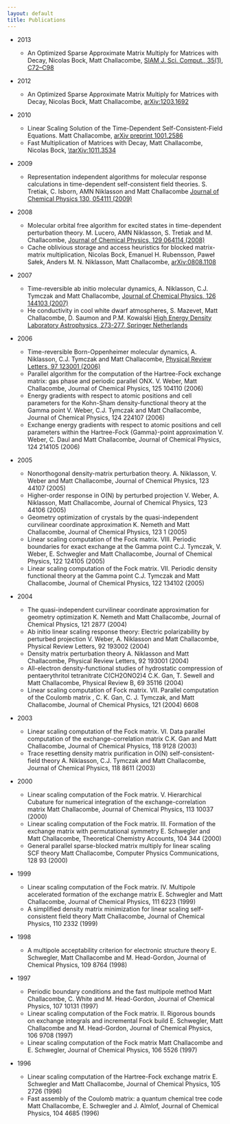 ```yaml
---
layout: default
title: Publications
---
```


-   2013
    -   An Optimized Sparse Approximate Matrix Multiply for Matrices with Decay, Nicolas Bock, Matt Challacombe, [SIAM J. Sci. Comput., 35(1), C72–C98](http://dx.doi.org/10.1137/120870761)

-   2012
    -   An Optimized Sparse Approximate Matrix Multiply for Matrices with Decay, Nicolas Bock, Matt Challacombe, [arXiv:1203.1692](http://arxiv.org/abs/1203.1692)

-   2010
    -   Linear Scaling Solution of the Time-Dependent Self-Consistent-Field Equations. Matt Challacombe, [arXiv preprint 1001.2586](http://arxiv.org/abs/1001.2586)
    -   Fast Multiplication of Matrices with Decay, Matt Challacombe, Nicolas Bock, [\\tarXiv:1011.3534](http://arxiv.org/abs/1011.3534)

-   2009
    -   Representation independent algorithms for molecular response calculations in time-dependent self-consistent field theories. S. Tretiak, C. Isborn, AMN Niklasson and Matt Challacombe [Journal of Chemical Physics 130, 054111 (2009)](http://link.aip.org/link/?JCPSA6/130/054111/1)

-   2008
    -   Molecular orbital free algorithm for excited states in time-dependent perturbation theory. M. Lucero, AMN Niklasson, S. Tretiak and M. Challacombe, [Journal of Chemical Physics, 129 064114 (2008)](http://link.aip.org/link/doi/10.1063/1.2965535)
    -   Cache oblivious storage and access heuristics for blocked matrix-matrix multiplication, Nicolas Bock, Emanuel H. Rubensson, Paweł Sałek, Anders M. N. Niklasson, Matt Challacombe, [arXiv:0808.1108](http://arxiv.org/abs/0808.1108)

-   2007
    -   Time-reversible ab initio molecular dynamics, A. Niklasson, C.J. Tymczak and Matt Challacombe, [Journal of Chemical Physics, 126 144103 (2007)](http://link.aip.org/link/doi/10.1063/1.2715556)
    -   He conductivity in cool white dwarf atmospheres, S. Mazevet, Matt Challacombe, D. Saumon and P.M. Kowalski [High Energy Density Laboratory Astrophysics, 273-277, Springer Netherlands](http://link.springer.com/chapter/10.1007%2F978-1-4020-6055-7_50)

-   2006
    -   Time-reversible Born-Oppenheimer molecular dynamics, A. Niklasson, C.J. Tymczak and Matt Challacombe, [Physical Review Letters, 97 123001 (2006)](http://link.aps.org/doi/10.1103/PhysRevLett.97.123001)
    -   Parallel algorithm for the computation of the Hartree-Fock exchange matrix: gas phase and periodic parallel ONX. V. Weber, Matt Challacombe, Journal of Chemical Physics, 125 104110 (2006)
    -   Energy gradients with respect to atomic positions and cell parameters for the Kohn-Sham density-functional theory at the Gamma point V. Weber, C.J. Tymczak and Matt Challacombe, Journal of Chemical Physics, 124 224107 (2006)
    -   Exchange energy gradients with respect to atomic positions and cell parameters within the Hartree-Fock {Gamma}-point approximation V. Weber, C. Daul and Matt Challacombe, Journal of Chemical Physics, 124 214105 (2006)

-   2005
    -   Nonorthogonal density-matrix perturbation theory. A. Niklasson, V. Weber and Matt Challacombe, Journal of Chemical Physics, 123 44107 (2005)
    -   Higher-order response in O(N) by perturbed projection V. Weber, A. Niklasson, Matt Challacombe, Journal of Chemical Physics, 123 44106 (2005)
    -   Geometry optimization of crystals by the quasi-independent curvilinear coordinate approximation K. Nemeth and Matt Challacombe, Journal of Chemical Physics, 123 1 (2005)
    -   Linear scaling computation of the Fock matrix. VIII. Periodic boundaries for exact exchange at the Gamma point C.J. Tymczak, V. Weber, E. Schwegler and Matt Challacombe, Journal of Chemical Physics, 122 124105 (2005)
    -   Linear scaling computation of the Fock matrix. VII. Periodic density functional theory at the Gamma point C.J. Tymczak and Matt Challacombe, Journal of Chemical Physics, 122 134102 (2005)

-   2004
    -   The quasi-independent curvilinear coordinate approximation for geometry optimization K. Nemeth and Matt Challacombe, Journal of Chemical Physics, 121 2877 (2004)
    -   Ab initio linear scaling response theory: Electric polarizability by perturbed projection V. Weber, A. Niklasson and Matt Challacombe, Physical Review Letters, 92 193002 (2004)
    -   Density matrix perturbation theory A. Niklasson and Matt Challacombe, Physical Review Letters, 92 193001 (2004)
    -   All-electron density-functional studies of hydrostatic compression of pentaerythritol tetranitrate C(CH2ONO2)4 C.K. Gan, T. Sewell and Matt Challacombe, Physical Review B, 69 35116 (2004)
    -   Linear scaling computation of Fock matrix. VII. Parallel computation of the Coulomb matrix , C. K. Gan, C. J. Tymczak, and Matt Challacombe, Journal of Chemical Physics, 121 (2004) 6608

-   2003
    -   Linear scaling computation of the Fock matrix. VI. Data parallel computation of the exchange-correlation matrix C.K. Gan and Matt Challacombe, Journal of Chemical Physics, 118 9128 (2003)
    -   Trace resetting density matrix purification in O(N) self-consistent-field theory A. Niklasson, C.J. Tymczak and Matt Challacombe, Journal of Chemical Physics, 118 8611 (2003)

-   2000
    -   Linear scaling computation of the Fock matrix. V. Hierarchical Cubature for numerical integration of the exchange-correlation matrix Matt Challacombe, Journal of Chemical Physics, 113 10037 (2000)
    -   Linear scaling computation of the Fock matrix. III. Formation of the exchange matrix with permutational symmetry E. Schwegler and Matt Challacombe, Theoretical Chemistry Accounts, 104 344 (2000)
    -   General parallel sparse-blocked matrix multiply for linear scaling SCF theory Matt Challacombe, Computer Physics Communications, 128 93 (2000)

-   1999
    -   Linear scaling computation of the Fock matrix. IV. Multipole accelerated formation of the exchange matrix E. Schwegler and Matt Challacombe, Journal of Chemical Physics, 111 6223 (1999)
    -   A simplified density matrix minimization for linear scaling self-consistent field theory Matt Challacombe, Journal of Chemical Physics, 110 2332 (1999)

-   1998
    -   A multipole acceptability criterion for electronic structure theory E. Schwegler, Matt Challacombe and M. Head-Gordon, Journal of Chemical Physics, 109 8764 (1998)

-   1997
    -   Periodic boundary conditions and the fast multipole method Matt Challacombe, C. White and M. Head-Gordon, Journal of Chemical Physics, 107 10131 (1997)
    -   Linear scaling computation of the Fock matrix. II. Rigorous bounds on exchange integrals and incremental Fock build E. Schwegler, Matt Challacombe and M. Head-Gordon, Journal of Chemical Physics, 106 9708 (1997)
    -   Linear scaling computation of the Fock matrix Matt Challacombe and E. Schwegler, Journal of Chemical Physics, 106 5526 (1997)

-   1996
    -   Linear scaling computation of the Hartree-Fock exchange matrix E. Schwegler and Matt Challacombe, Journal of Chemical Physics, 105 2726 (1996)
    -   Fast assembly of the Coulomb matrix: a quantum chemical tree code Matt Challacombe, E. Schwegler and J. Almlof, Journal of Chemical Physics, 104 4685 (1996)


